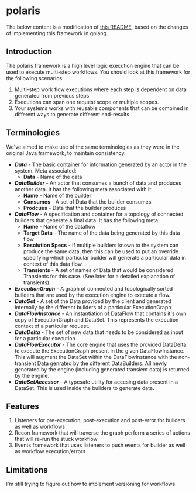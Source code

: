 # polaris

The below content is a modification of <a href="https://github.com/flipkart-incubator/databuilderframework/blob/master/README.md">this README</a>, based on the changes of implementing this framework in golang.

## Introduction

The polaris framework is a high level logic execution engine that can be used to execute multi-step workflows. You should look at this framework for the following scenarios:

1. Multi-step work flow executions where each step is dependent on data generated from previous steps
2. Executions can span one request scope or multiple scopes.
3. Your systems works with reusable components that can be combined in different ways to generate different end-results

## Terminologies

We've aimed to make use of the same terminologies as they were in the original Java framework, to maintain consistency.

* _**Data**_ - The basic container for information generated by an actor in the system. Meta associated:
    * **Data** - Name of the data
* _**DataBuilder**_ - An actor that consumes a bunch of data and produces another data. It has the following meta associated with it:
    * **Name** - Name of the builder
    * **Consumes** - A set of Data that the builder consumes
    * **Prodcues** - Data that the builder produces
* _**DataFlow**_ - A specification and container for a topology of connected builders that generate a final data. It has the following meta:
    * **Name** - Name of the dataflow
    * **Target Data** - The name of the data being generated by this data flow
    * **Resolution Specs** - If multiple builders known to the system can produce the same data, then this can be used to put an override specifying which particular builder will generate a particular data in context of this data flow.
    * **Transients** - A set of names of Data that would be considered Transients for this case. (See later for a detailed explanation of transients)
* _**ExecutionGraph**_ - A graph of connected and topologically sorted builders that are used by the execution engine to execute a flow. 
* _**DataSet**_ - A set of the Data provided by the client and generated internally by the different builders of a particular ExecutionGraph
* _**DataFlowInstance**_ - An instantiation of DataFlow that contains it's own copy of ExecutionGraph and DataSet. This represents the execution context of a particular request.
* _**DataDelta**_ - The set of new data that needs to be considered as input for a particular execution
* _**DataFlowExecutor**_ - The core engine that uses the provided DataDelta to execute the ExecutionGraph present in the given DataFlowInstance. This will augment the DataSet within the DataFlowInstance with the non-transient Data genrated by the different DataBuilders. All newly generated by the engine (including generated transient data) is returned by the engine.
* _**DataSetAccessor**_ - A typesafe utility for accesing data present in a DataSet. This is used inside the builders to generate data.


## Features
1. Listeners for pre-execution, post-execution and post-error for builders as well as workflows
2. Recon framework that will traverse the graph perform a series of actions that will re-run the stuck workflow
3. Events framework that uses listeners to push events for builder as well as workflow execution/errors

## Limitations
I'm still trying to figure out how to implement versioning for workflows.